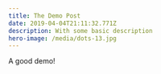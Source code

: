 ```yaml
---
title: The Demo Post
date: 2019-04-04T21:11:32.771Z
description: With some basic description
hero-image: /media/dots-13.jpg
---
```

A good demo!
